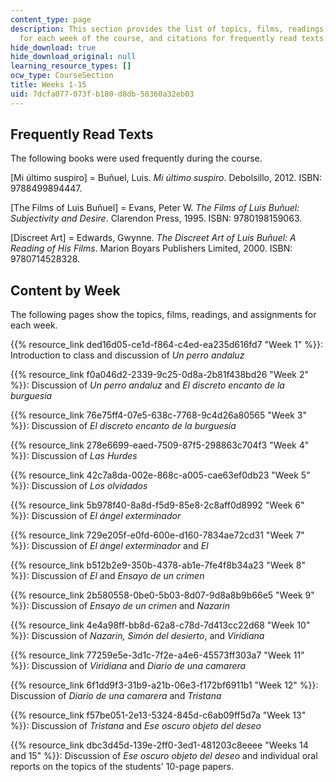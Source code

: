 ```yaml
---
content_type: page
description: This section provides the list of topics, films, readings, and assignments
  for each week of the course, and citations for frequently read texts.
hide_download: true
hide_download_original: null
learning_resource_types: []
ocw_type: CourseSection
title: Weeks 1-15
uid: 7dcfa077-073f-b180-d8db-58360a32eb03
---
```


Frequently Read Texts
---------------------

The following books were used frequently during the course.

\[Mi último suspiro\] = Buñuel, Luis. _Mi último suspiro_. Debolsillo, 2012. ISBN: 9788499894447.

\[The Films of Luis Buñuel\] = Evans, Peter W. _The Films of Luis Buñuel: Subjectivity and Desire_. Clarendon Press, 1995. ISBN: 9780198159063.

\[Discreet Art\] = Edwards, Gwynne. _The Discreet Art of Luis Buñuel: A Reading of His Films_. Marion Boyars Publishers Limited, 2000. ISBN: 9780714528328.

Content by Week
---------------

The following pages show the topics, films, readings, and assignments for each week. 

{{% resource_link ded16d05-ce1d-f864-c4ed-ea235d616fd7 "Week 1" %}}: Introduction to class and discussion of _Un perro andaluz_

{{% resource_link f0a046d2-2339-9c25-0d8a-2b81f438bd26 "Week 2" %}}: Discussion of _Un perro andaluz_ and _El discreto encanto de la burguesía_

{{% resource_link 76e75ff4-07e5-638c-7768-9c4d26a80565 "Week 3" %}}: Discussion of _El discreto encanto de la burguesía_

{{% resource_link 278e6699-eaed-7509-87f5-298863c704f3 "Week 4" %}}: Discussion of _Las Hurdes_

{{% resource_link 42c7a8da-002e-868c-a005-cae63ef0db23 "Week 5" %}}: Discussion of _Los olvidados_

{{% resource_link 5b978f40-8a8d-f5d9-85e8-2c8aff0d8992 "Week 6" %}}: Discussion of _El ángel exterminador_

{{% resource_link 729e205f-e0fd-600e-d160-7834ae72cd31 "Week 7" %}}: Discussion of _El ángel exterminador_ and _El_

{{% resource_link b512b2e9-350b-4378-ab1e-7fe4f8b34a23 "Week 8" %}}: Discussion of _El_ and _Ensayo de un crimen_

{{% resource_link 2b580558-0be0-5b03-8d07-9d8a8b9b66e5 "Week 9" %}}: Discussion of _Ensayo de un crimen_ and _Nazarin_

{{% resource_link 4e4a98ff-bb8d-62a8-c78d-7d413cc22d68 "Week 10" %}}: Discussion of _Nazarin, Simón del desierto_, and _Viridiana_ 

{{% resource_link 77259e5e-3d1c-7f2e-a4e6-45573ff303a7 "Week 11" %}}: Discussion of _Viridiana_ and _Diario de una camarera_

{{% resource_link 6f1dd9f3-31b9-a21b-06e3-f172bf6911b1 "Week 12" %}}: Discussion of _Diario de una camarera_ and _Tristana_

{{% resource_link f57be051-2e13-5324-845d-c6ab09ff5d7a "Week 13" %}}: Discussion of _Tristana_ and _Ese oscuro objeto del deseo_

{{% resource_link dbc3d45d-139e-2ff0-3ed1-481203c8eeee "Weeks 14 and 15" %}}: Discussion of _Ese oscuro objeto del deseo_ and individual oral reports on the topics of the students' 10-page papers.